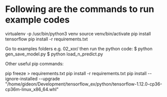 # Following are the commands to run example codes

virtualenv -p /usr/bin/python3 venv
source venv/bin/activate
pip install tensorflow
pip install -r requirements.txt

Go to examples folders e.g. 02_xor/
then run the python code:
$ python gen_save_model.py
$ python load_n_predict.py


Other useful pip commands:

pip freeze > requirements.txt
pip install -r requirements.txt
pip install --ignore-installed --upgrade "/home/gideon/Development/tensorflow_ex/python/tensorflow-1.12.0-cp36-cp36m-linux_x86_64.whl"

